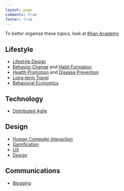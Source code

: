 ```yaml
---
layout: page
comments: true
footer: true
---
```

To better organize these topics, look at [Khan Academy](http://khanacademy.org)

## Lifestyle
- [Lifestyle Design](lifestyle-design)
- [Behavior Change](behavioral-change) and [Habit Formation](habit-formation)
- [Health Promotion](health-promotion) and [Disease Prevention](disease-prevention)
- [Long-term Travel](long-term-travel)
- [Behavioral Economics](behavioral-economics)

## Technology
- [Distributed Agile](distributed-agile)

## Design
- [Human Computer Interaction](hci)
- [Gamification](gamification)
- [UX](ux)
- [Design](design)

## Communications
- [Blogging](blogging)

